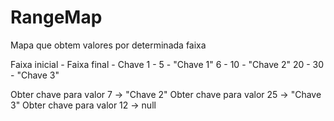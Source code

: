 # RangeMap

Mapa que obtem valores por determinada faixa

Faixa inicial - Faixa final - Chave
    1         -       5     - "Chave 1"
    6         -       10    - "Chave 2"
    20        -       30    - "Chave 3"
    
   
Obter chave para valor 7 -> "Chave 2"
Obter chave para valor 25 -> "Chave 3"
Obter chave para valor 12 -> null
